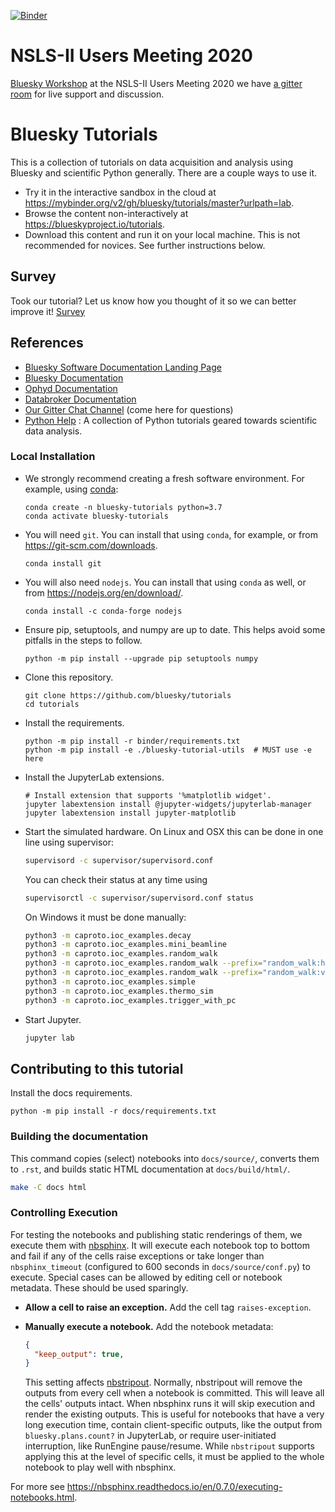 [![Binder](https://mybinder.org/badge.svg)](https://mybinder.org/v2/gh/bluesky/tutorials/master?urlpath=lab)

# NSLS-II Users Meeting 2020

[Bluesky
Workshop](https://nsls2cfnusersmeeting.bnl.gov/workshops/workshop.aspx?year=2020&id=163)
at the NSLS-II Users Meeting 2020 we have [a gitter
room](https://gitter.im/NSLS-II/users-meeting-2020) for live support
and discussion.


# Bluesky Tutorials

This is a collection of tutorials on data acquisition and analysis using Bluesky
and scientific Python generally. There are a couple ways to use it.

* Try it in the interactive sandbox in the cloud at
  https://mybinder.org/v2/gh/bluesky/tutorials/master?urlpath=lab.
* Browse the content non-interactively at https://blueskyproject.io/tutorials.
* Download this content and run it on your local machine. This is not
  recommended for novices. See further instructions below.

## Survey
Took our tutorial? Let us know how you thought of it so we can better improve
it!
[Survey](https://goo.gl/forms/WAWhkAIvEGVzIUdf2)

## References

* [Bluesky Software Documentation Landing Page](https://blueskyproject.io)
* [Bluesky Documentation](https://blueskyproject.io/bluesky)
* [Ophyd Documentation](https://blueskyproject.io/ophyd)
* [Databroker Documentation](https://blueskyproject.io/databroker)
* [Our Gitter Chat Channel](https://gitter.im/NSLS-II/DAMA) (come here for questions)
* [Python Help](https://www.oreilly.com/programming/free/files/python-for-scientists.pdf) : A collection of Python tutorials geared towards scientific data analysis.


### Local Installation

* We strongly recommend creating a fresh software environment. For example,
  using [conda](https://docs.conda.io/en/latest/miniconda.html):

  ```
  conda create -n bluesky-tutorials python=3.7
  conda activate bluesky-tutorials
  ```

* You will need ``git``. You can install that using ``conda``, for example, or
  from https://git-scm.com/downloads.

  ```
  conda install git
  ```

* You will also need ``nodejs``. You can install that using ``conda`` as well,
  or from  https://nodejs.org/en/download/.

  ```
  conda install -c conda-forge nodejs
  ```

* Ensure pip, setuptools, and numpy are up to date. This helps avoid some
  pitfalls in the steps to follow.

  ```
  python -m pip install --upgrade pip setuptools numpy
  ```

* Clone this repository.

  ```
  git clone https://github.com/bluesky/tutorials
  cd tutorials
  ```

* Install the requirements.

  ```
  python -m pip install -r binder/requirements.txt
  python -m pip install -e ./bluesky-tutorial-utils  # MUST use -e here
  ```

* Install the JupyterLab extensions.

  ```
  # Install extension that supports '%matplotlib widget'.
  jupyter labextension install @jupyter-widgets/jupyterlab-manager
  jupyter labextension install jupyter-matplotlib
  ```

* Start the simulated hardware. On Linux and OSX this can be done in one line
  using supervisor:

  ```sh
  supervisord -c supervisor/supervisord.conf
  ```

  You can check their status at any time using

  ```sh
  supervisorctl -c supervisor/supervisord.conf status
  ```

  On Windows it must be done manually:

  ```sh
  python3 -m caproto.ioc_examples.decay
  python3 -m caproto.ioc_examples.mini_beamline
  python3 -m caproto.ioc_examples.random_walk
  python3 -m caproto.ioc_examples.random_walk --prefix="random_walk:horiz-"
  python3 -m caproto.ioc_examples.random_walk --prefix="random_walk:vert-"
  python3 -m caproto.ioc_examples.simple
  python3 -m caproto.ioc_examples.thermo_sim
  python3 -m caproto.ioc_examples.trigger_with_pc
  ```

* Start Jupyter.

  ```sh
  jupyter lab
  ```

## Contributing to this tutorial

Install the docs requirements.

  ```
  python -m pip install -r docs/requirements.txt
  ```

### Building the documentation

This command copies (select) notebooks into ``docs/source/``, converts them
to ``.rst``, and builds static HTML documentation at ``docs/build/html/``.

  ```sh
  make -C docs html
  ```

### Controlling Execution

For testing the notebooks and publishing static renderings of them, we execute
them with [nbsphinx](https://nbsphinx.readthedocs.io/). It will execute each
notebook top to bottom and fail if any of the cells raise exceptions or take
longer than ``nbsphinx_timeout`` (configured to 600 seconds in
``docs/source/conf.py``) to execute. Special cases can be allowed by editing
cell or notebook metadata. These should be used sparingly.

* **Allow a cell to raise an exception.** Add the cell tag ``raises-exception``.
* **Manually execute a notebook.** Add the notebook metadata:

  ```json
  {
    "keep_output": true,
  }
  ```

  This setting affects [nbstripout](https://github.com/kynan/nbstripout).
  Normally, nbstripout will remove the outputs from every cell when a notebook is
  committed. This will leave all the cells' outputs intact. When nbsphinx runs it
  will skip execution and render the existing outputs. This is useful for
  notebooks that have a very long execution time, contain client-specific outputs,
  like the output from ``bluesky.plans.count?`` in JupyterLab, or require
  user-initiated interruption, like RunEngine pause/resume. While `nbstripout`
  supports applying this at the level of specific cells, it must be applied to
  the whole notebook to play well with nbsphinx.

For more see https://nbsphinx.readthedocs.io/en/0.7.0/executing-notebooks.html.
